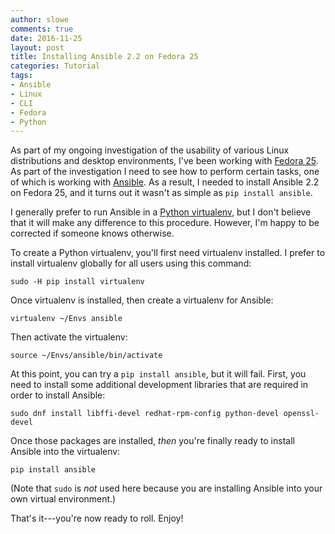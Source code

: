 ```yaml
---
author: slowe
comments: true
date: 2016-11-25
layout: post
title: Installing Ansible 2.2 on Fedora 25
categories: Tutorial
tags:
- Ansible
- Linux
- CLI
- Fedora
- Python
---
```


As part of my ongoing investigation of the usability of various Linux distributions and desktop environments, I've been working with [Fedora 25][link-1]. As part of the investigation I need to see how to perform certain tasks, one of which is working with [Ansible][link-2]. As a result, I needed to install Ansible 2.2 on Fedora 25, and it turns out it wasn't as simple as `pip install ansible`.

I generally prefer to run Ansible in a [Python virtualenv][link-3], but I don't believe that it will make any difference to this procedure. However, I'm happy to be corrected if someone knows otherwise.

To create a Python virtualenv, you'll first need virtualenv installed. I prefer to install virtualenv globally for all users using this command:

    sudo -H pip install virtualenv

Once virtualenv is installed, then create a virtualenv for Ansible:

    virtualenv ~/Envs ansible

Then activate the virtualenv:

    source ~/Envs/ansible/bin/activate

At this point, you can try a `pip install ansible`, but it will fail. First, you need to install some additional development libraries that are required in order to install Ansible:

    sudo dnf install libffi-devel redhat-rpm-config python-devel openssl-devel

Once those packages are installed, _then_ you're finally ready to install Ansible into the virtualenv:

    pip install ansible

(Note that `sudo` is _not_ used here because you are installing Ansible into your own virtual environment.)

That's it---you're now ready to roll. Enjoy!



[link-1]: https://getfedora.org/
[link-2]: https://www.ansible.com/
[link-3]: https://virtualenv.pypa.io/
